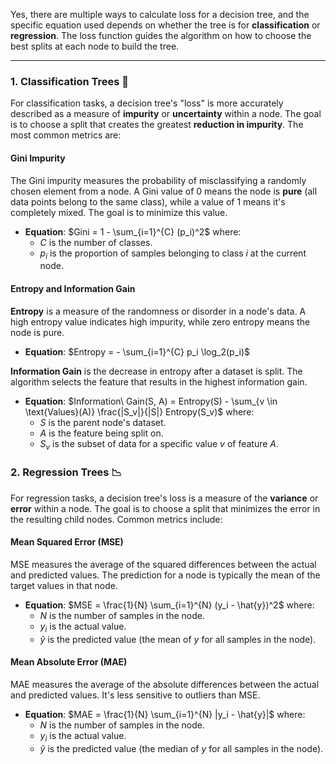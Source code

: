 Yes, there are multiple ways to calculate loss for a decision tree, and the specific equation used depends on whether the tree is for **classification** or **regression**. The loss function guides the algorithm on how to choose the best splits at each node to build the tree.

---

### 1. Classification Trees 🌳

For classification tasks, a decision tree's "loss" is more accurately described as a measure of **impurity** or **uncertainty** within a node. The goal is to choose a split that creates the greatest **reduction in impurity**. The most common metrics are:

#### Gini Impurity

The Gini impurity measures the probability of misclassifying a randomly chosen element from a node. A Gini value of 0 means the node is **pure** (all data points belong to the same class), while a value of 1 means it's completely mixed. The goal is to minimize this value.

* **Equation**:
    $Gini = 1 - \sum_{i=1}^{C} (p_i)^2$
    where:
    * $C$ is the number of classes.
    * $p_i$ is the proportion of samples belonging to class $i$ at the current node.

#### Entropy and Information Gain

**Entropy** is a measure of the randomness or disorder in a node's data. A high entropy value indicates high impurity, while zero entropy means the node is pure.
* **Equation**:
    $Entropy = - \sum_{i=1}^{C} p_i \log_2(p_i)$

**Information Gain** is the decrease in entropy after a dataset is split. The algorithm selects the feature that results in the highest information gain.
* **Equation**:
    $Information\ Gain(S, A) = Entropy(S) - \sum_{v \in \text{Values}(A)} \frac{|S_v|}{|S|} Entropy(S_v)$
    where:
    * $S$ is the parent node's dataset.
    * $A$ is the feature being split on.
    * $S_v$ is the subset of data for a specific value $v$ of feature $A$.

### 2. Regression Trees 📉

For regression tasks, a decision tree's loss is a measure of the **variance** or **error** within a node. The goal is to choose a split that minimizes the error in the resulting child nodes. Common metrics include:

#### Mean Squared Error (MSE)

MSE measures the average of the squared differences between the actual and predicted values. The prediction for a node is typically the mean of the target values in that node.
* **Equation**:
    $MSE = \frac{1}{N} \sum_{i=1}^{N} (y_i - \hat{y})^2$
    where:
    * $N$ is the number of samples in the node.
    * $y_i$ is the actual value.
    * $\hat{y}$ is the predicted value (the mean of $y$ for all samples in the node).

#### Mean Absolute Error (MAE)

MAE measures the average of the absolute differences between the actual and predicted values. It's less sensitive to outliers than MSE.
* **Equation**:
    $MAE = \frac{1}{N} \sum_{i=1}^{N} |y_i - \hat{y}|$
    where:
    * $N$ is the number of samples in the node.
    * $y_i$ is the actual value.
    * $\hat{y}$ is the predicted value (the median of $y$ for all samples in the node).
